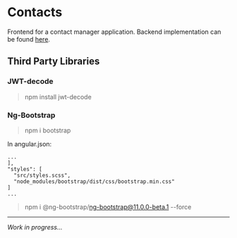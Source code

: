 # Contacts

Frontend for a contact manager application. Backend implementation can be found [here](https://github.com/H3AR7B3A7/ContactManagerBackend).


## Third Party Libraries

### JWT-decode

> npm install jwt-decode

### Ng-Bootstrap

> npm i bootstrap

In angular.json:

```
...
],
"styles": [
  "src/styles.scss",
  "node_modules/bootstrap/dist/css/bootstrap.min.css"
]
...
```

> npm i @ng-bootstrap/ng-bootstrap@11.0.0-beta.1 --force




---
*Work in progress...*
